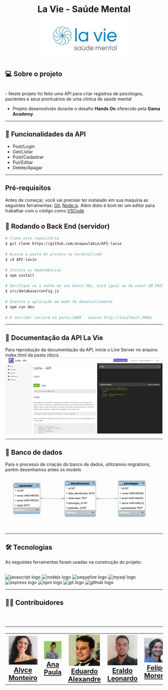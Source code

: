 <h1 align=center> La Vie - Saúde Mental </hi> <br>

<img src="./src/img/Logo LaVie.jpeg" alt="Logo da Clínica">

## 💻 Sobre o projeto

<br>
- Neste projeto foi feito uma API para criar registros de psicólogos, pacientes e seus prontuários de uma clínica de saúde mental

- Projeto desenvolvido durante o desafio **Hands On** oferecido pela **Gama Academy**.

---

## :file_folder: Funcionalidades da API

- Post/Login
- Get/Listar
- Post/Cadastrar
- Put/Editar
- Delete/Apagar

---

## Pré-requisitos

Antes de começar, você vai precisar ter instalado em sua máquina as seguintes ferramentas:
[Git](https://git-scm.com/), [Node.js](https://nodejs.org/en/). 
Além disto é bom ter um editor para trabalhar com o código como [VSCode](https://code.visualstudio.com/)

## 🎲 Rodando o Back End (servidor)


```bash
# Clone este repositório
$ git clone https://github.com/anapaulabio/API-lavie

# Acesse a pasta do projeto no terminal/cmd
$ cd API-lavie

# Instale as dependências
$ npm install

# Verifique se a senha do seu banco SQL, está igual ao da const DB_PASS no caminho
$ src/database/config.js

# Execute a aplicação em modo de desenvolvimento
$ npm run dev

# O servidor inciará na porta:3000 - acesse http://localhost:3000/

```

---


 ## :file_folder:   Documentação da API La Vie 
Para reprodução da documentação da API, inicie o Live Server no arquivo index.html da pasta /docs.
<img src="./src/img/doc.png" alt="">

---

## :floppy_disk: Banco de dados

Para o processo de criação do banco de dados, utilizamos migrations, porém desenhamos antes os models</br>

<img src="./src/img/Captura de tela 2022-09-15 185721.png" alt="Banco de Dados">

---

## 🛠 Tecnologias

As seguintes ferramentas foram usadas na construção do projeto:
<br><br>

<div align="left">
  <img src="https://cdn.jsdelivr.net/gh/devicons/devicon/icons/javascript/javascript-original.svg" height="40" width="52" alt="javascript logo"  />
  <img src="https://cdn.jsdelivr.net/gh/devicons/devicon/icons/nodejs/nodejs-original.svg" height="40" width="52" alt="nodejs logo"  />
  <img src="https://cdn.jsdelivr.net/gh/devicons/devicon/icons/sequelize/sequelize-original.svg" height="40" width="52" alt="sequelize logo"  />
  <img src="https://cdn.jsdelivr.net/gh/devicons/devicon/icons/mysql/mysql-original.svg" height="40" width="52" alt="mysql logo"  />
  <img src="https://cdn.jsdelivr.net/gh/devicons/devicon/icons/express/express-original.svg" height="40" width="52" alt="express logo"  />
  <img src="https://cdn.jsdelivr.net/gh/devicons/devicon/icons/npm/npm-original-wordmark.svg" height="40" width="52" alt="npm logo"  />
  <img src="https://cdn.jsdelivr.net/gh/devicons/devicon/icons/git/git-original.svg" height="40" width="52" alt="git logo"  />
  <img src="https://cdn.jsdelivr.net/gh/devicons/devicon/icons/github/github-original.svg" height="40" width="52" alt="github logo"  />
</div>

---

<h2> 👨‍💻 Contribuidores </h2><br>

<h2>

---
<table align=center>
  <tr>

   <td align="center" width=150> <img src="./src/img/alyce.jfif" width=100/></br><a href="https://www.linkedin.com/in/alyce-monteiro/?originalSubdomain=br"> Alyce Monteiro</a>
   </td>


   <td align="center" width=150> <img src="./src/img/ana.png"  width=100/></br><a href="https://www.linkedin.com/in/anapaulaoliveiraa/"> Ana Paula </a>
   </td>


   <td align="center" width=150> <img src="./src/img/eduardo.png" width=100/></br><a href="https://www.linkedin.com/in/eduardo-alexandre025"> Eduardo Alexandre </a>
   </td>

 <td align="center" width=150> <img src="./src/img/eraldo.jfif" width=100/> </br><a href="https://www.linkedin.com/in/eraldo-leonardo/"> Eraldo Leonardo </a>
   </td>
   
  <td align="center" width=150> <img src="./src/img/felipe.png" width=100/> </br><a href="https://www.linkedin.com/in/heylipemoreno"> Felipe Moreno </a>
   </td>



  </tr>
</table> </h2>